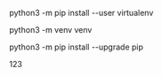 python3 -m pip install --user virtualenv

python3 -m venv venv

python3 -m pip install --upgrade pip

123
